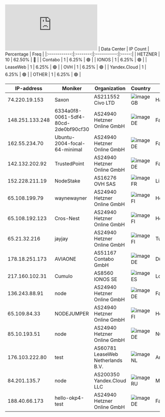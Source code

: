 ![Diagramm](https://github.com/obajay/StateSync-snapshots/blob/main/Projects/OKP4/1/README.md)
| Data Center | IP Count | Percentage | Freq |
|:------------:|:--------:|:-----------:|:-----:|
| HETZNER | 10 | 62.50% | 🔴 |
| Contabo | 1 | 6.25% | 🟢 |
| IONOS | 1 | 6.25% | 🟢 |
| LeaseWeb | 1 | 6.25% | 🟢 |
| OVH | 1 | 6.25% | 🟢 |
| Yandex.Cloud | 1 | 6.25% | 🟢 |
| OTHER | 1 | 6.25% | 🟢 |

<!-- START_TABLE -->
| IP-address | Moniker | Organization | Country | City |
|-------------|---------|---------------|---------|------|
| 74.220.19.153 | Saxon | AS211552 Civo LTD | ![image](https://raw.githubusercontent.com/obajay/FlagKit/master/Assets/SVG/GB.svg) GB | Harlow |
| 148.251.133.248 | 6334a0f8-0061-5df4-80cd-2de0bf90cf30 | AS24940 Hetzner Online GmbH | ![image](https://raw.githubusercontent.com/madebybowtie/FlagKit/master/Assets/SVG/DE.svg) DE | Falkenstein |
| 162.55.234.70 | Ubuntu-2004-focal-64-minimal | AS24940 Hetzner Online GmbH | ![image](https://raw.githubusercontent.com/madebybowtie/FlagKit/master/Assets/SVG/DE.svg) DE | Falkenstein |
| 142.132.202.92 | TrustedPoint | AS24940 Hetzner Online GmbH | ![image](https://raw.githubusercontent.com/madebybowtie/FlagKit/master/Assets/SVG/DE.svg) DE | Falkenstein |
| 152.228.211.19 | NodeStake | AS16276 OVH SAS | ![image](https://raw.githubusercontent.com/obajay/FlagKit/master/Assets/SVG/FR.svg) FR | Lille |
| 65.108.199.79 | waynewayner | AS24940 Hetzner Online GmbH | ![image](https://raw.githubusercontent.com/obajay/FlagKit/master/Assets/SVG/FI.svg) FI | Helsinki |
| 65.108.192.123 | Cros-Nest | AS24940 Hetzner Online GmbH | ![image](https://raw.githubusercontent.com/obajay/FlagKit/master/Assets/SVG/FI.svg) FI | Helsinki |
| 65.21.32.216 | jayjay | AS24940 Hetzner Online GmbH | ![image](https://raw.githubusercontent.com/obajay/FlagKit/master/Assets/SVG/FI.svg) FI | Tuusula |
| 178.18.251.173 | AVIAONE | AS51167 Contabo GmbH | ![image](https://raw.githubusercontent.com/madebybowtie/FlagKit/master/Assets/SVG/DE.svg) DE | Düsseldorf |
| 217.160.102.31 | Cumulo | AS8560 IONOS SE | ![image](https://raw.githubusercontent.com/obajay/FlagKit/master/Assets/SVG/ES.svg) ES | Logroño |
| 136.243.88.91 | node | AS24940 Hetzner Online GmbH | ![image](https://raw.githubusercontent.com/madebybowtie/FlagKit/master/Assets/SVG/DE.svg) DE | Falkenstein |
| 65.109.84.33 | NODEJUMPER | AS24940 Hetzner Online GmbH | ![image](https://raw.githubusercontent.com/obajay/FlagKit/master/Assets/SVG/FI.svg) FI | Helsinki |
| 85.10.193.51 | node | AS24940 Hetzner Online GmbH | ![image](https://raw.githubusercontent.com/madebybowtie/FlagKit/master/Assets/SVG/DE.svg) DE | Nürnberg |
| 176.103.222.80 | test | AS60781 LeaseWeb Netherlands B.V. | ![image](https://raw.githubusercontent.com/obajay/FlagKit/master/Assets/SVG/NL.svg) NL | Amsterdam |
| 84.201.135.7 | node | AS200350 Yandex.Cloud LLC | ![image](https://raw.githubusercontent.com/obajay/FlagKit/master/Assets/SVG/RU.svg) RU | Moscow |
| 188.40.66.173 | hello-okp4-test | AS24940 Hetzner Online GmbH | ![image](https://raw.githubusercontent.com/madebybowtie/FlagKit/master/Assets/SVG/DE.svg) DE | Falkenstein |

<!-- END_TABLE -->